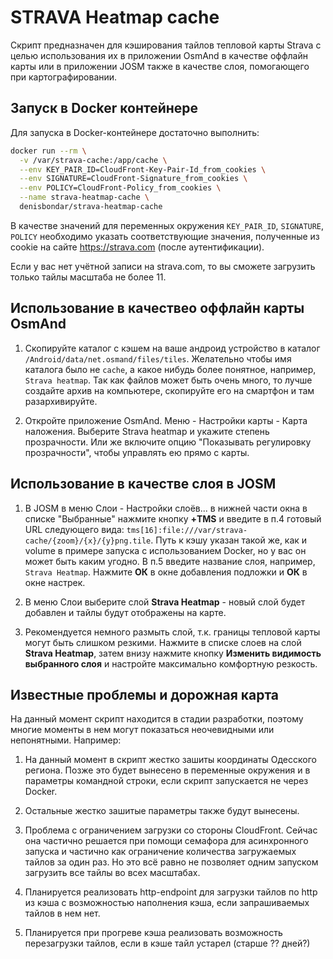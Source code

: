 # STRAVA Heatmap cache

Скрипт предназначен для кэширования тайлов тепловой карты Strava с целью использования
их в приложении OsmAnd в качестве оффлайн карты или в приложении JOSM также в качестве
слоя, помогающего при картографировании.

## Запуск в Docker контейнере

Для запуска в Docker-контейнере достаточно выполнить:

```bash
docker run --rm \
  -v /var/strava-cache:/app/cache \
  --env KEY_PAIR_ID=CloudFront-Key-Pair-Id_from_cookies \
  --env SIGNATURE=CloudFront-Signature_from_cookies \
  --env POLICY=CloudFront-Policy_from_cookies \
  --name strava-heatmap-cache \
  denisbondar/strava-heatmap-cache
```

В качестве значений для переменных окружения `KEY_PAIR_ID`, `SIGNATURE`, `POLICY`
необходимо указать соответствующие значения, полученные из cookie на сайте
https://strava.com (после аутентификации).

Если у вас нет учётной записи на strava.com, то вы сможете загрузить только тайлы
масштаба не более 11.

## Использование в качествео оффлайн карты OsmAnd

1. Скопируйте каталог с кэшем на ваше андроид устройство в каталог
`/Android/data/net.osmand/files/tiles`. Желательно чтобы имя каталога было не
`cache`, а какое нибудь более понятное, например, `Strava heatmap`.
Так как файлов может быть очень много, то лучше создайте архив на компьютере,
скопируйте его на смартфон и там разархивируйте.

2. Откройте приложение OsmAnd. Меню - Настройки карты - Карта наложения.
Выберите Strava heatmap и укажите степень прозрачности. Или же включите опцию
"Показывать регулировку прозрачности", чтобы управлять ею прямо с карты.

## Использование в качестве слоя в JOSM

1. В JOSM в меню Слои - Настройки слоёв... в нижней части окна в списке
"Выбранные" нажмите кнопку **+TMS** и введите в п.4 готовый URL следующего вида:
`tms[16]:file:///var/strava-cache/{zoom}/{x}/{y}png.tile`. Путь к кэшу указан
такой же, как и volume в примере запуска с использованием Docker, но у вас он
может быть каким угодно. В п.5 введите название слоя, например, `Strava Heatmap`.
Нажмите **ОК** в окне добавления подложки и **ОК** в окне настрек.

2. В меню Слои выберите слой **Strava Heatmap** - новый слой будет добавлен и
тайлы будут отображены на карте.

3. Рекомендуется немного размыть слой, т.к. границы тепловой карты могут быть
слишком резкими. Нажмите в списке слоев на слой **Strava Heatmap**, затем внизу
нажмите кнопку **Изменить видимость выбранного слоя** и настройте максимально
комфортную резкость. 

## Известные проблемы и дорожная карта

На данный момент скрипт находится в стадии разработки, поэтому многие моменты в нем
могут показаться неочевидными или непонятными. Например:

1. На данный момент в скрипт жестко зашиты координаты Одесского региона.
Позже это будет вынесено в переменные окружения и в параметры командной строки,
если скрипт запускается не через Docker.

2. Остальные жестко зашитые параметры также будут вынесены.

3. Проблема с ограничением загрузки со стороны CloudFront. Сейчас она частично
решается при помощи семафора для асинхронного запуска и частично как ограничение
количества загружаемых тайлов за один раз. Но это всё равно не позволяет одним
запуском загрузить все тайлы во всех масштабах.

4. Планируется реализовать http-endpoint для загрузки тайлов по http из кэша
с возможностью наполнения кэша, если запрашиваемых тайлов в нем нет.

5. Планируется при прогреве кэша реализовать возможность перезагрузки тайлов,
если в кэше тайл устарел (старше ?? дней?)